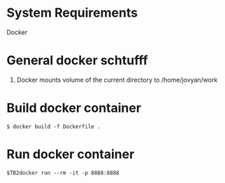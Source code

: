 # System Requirements
Docker

# General docker schtufff
1. Docker mounts volume of the current directory to /home/jovyan/work 

# Build docker container
`$ docker build -f Dockerfile .`

# Run docker container
`$TB2docker run --rm -it -p 8888:8888`
